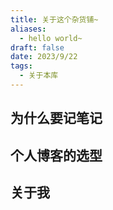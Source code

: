 ```yaml
---
title: 关于这个杂货铺~
aliases:
  - hello world~
draft: false
date: 2023/9/22
tags:
  - 关于本库
---
```


## 为什么要记笔记

## 个人博客的选型

## 关于我
